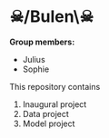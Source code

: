 # ☠/Bulen\☠

**Group members:**
- Julius
- Sophie

This repository contains  
1. Inaugural project 
2. Data project 
3. Model project 
